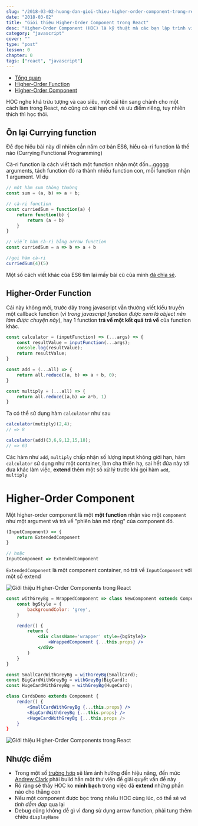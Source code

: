 ```yaml
---
slug: "/2018-03-02-huong-dan-gioi-thieu-higher-order-component-trong-react"
date: "2018-03-02"
title: "Giới thiệu Higher-Order Component trong React"
desc: "Higher-Order Component (HOC) là kỹ thuật mà các bạn lập trình viên Việt Nam rất thích khi nhắc đến React, riêng mình thì không"
category: "javascript"
cover: ""
type: "post"
lesson: 0
chapter: 0
tags: ["react", "javascript"]
---
```


<!-- TOC -->

- [Tổng quan](#tổng-quan)
- [Higher-Order Function](#higher-order-function)
- [Higher-Order Component](#higher-order-component)

<!-- /TOC -->

HOC nghe khá trừu tượng và cao siêu, một cái tên sang chảnh cho một cách làm trong React, nó cũng có cái hạn chế và ưu điểm riêng, tuy nhiên thích thì học thôi.

## Ôn lại Currying function

Để đọc hiểu bài này dĩ nhiên cần nắm cơ bản ES6, hiểu cà-ri function là thế nào (Currying Functional Programming)

Cà-ri function là cách viết tách một function nhận một đốn...ggggg arguments, tách function đó ra thành nhiều function con, mỗi function nhận 1 argument. Ví dụ

```js
// một hàm sum thông thường
const sum = (a, b) => a + b;

// cà-ri function
const curriedSum = function(a) {
    return function(b) {
        return (a + b)
    }
}

// viết hàm cà-ri bằng arrow function
const curriedSum = a => b => a + b

//gọi hàm cà-ri
curriedSum(4)(5)
```

Một số cách viết khác của ES6 tìm lại mấy bài cũ của mình [đã chia sẻ](/2016-11-15-chuong-1-es6-can-ban).

## Higher-Order Function

Cái này không mới, trước đây trong javascript vẫn thường viết kiểu truyền một callback function (*vì trong javascript function được xem là object nên làm được chuyện này*), hay 1 function **trả về một kết quả trả về** của function khác.

```js
const calculator = (inputFunction) => (...args) => {
    const resultValue = inputFunction(...args);
    console.log(resultValue);
    return resultValue;
}

const add = (...all) => {
    return all.reduce((a, b) => a + b, 0);
}

const multiply = (...all) => {
    return all.reduce((a,b) => a*b, 1)
}
```

Ta có thể sử dụng hàm `calculator` như sau

```js
calculator(mutiply)(2,4);
// => 8

calculator(add)(3,6,9,12,15,18);
// => 63
```

Các hàm như `add`, `multiply` chấp nhận số lượng input không giới hạn, hàm `calculator` sử dụng như một container, làm cha thiên hạ, sai hết đứa này tới đưa khác làm việc, **extend** thêm một số xử lý trước khi gọi hàm `add`, `multiply`

# Higher-Order Component

Một higher-order component là một **một function** nhận vào một `component` như một argument và trả về "phiên bản mở rộng" của component đó.

```jsx
(InputComponent) => {
    return ExtendedComponent
}

// hoặc
InputComponent => ExtendedComponent
```

`ExtendedComponent` là một component container, nó trả về `InputComponent` với một số extend

![Giới thiệu Higher-Order Components trong React](https://cms-assets.tutsplus.com/uploads/users/1795/posts/30094/image/Introduction-To-Higher-Order-Components-in-React-Overview.jpg)

```jsx
const withGreyBg = WrappedComponent => class NewComponent extends Component {
    const bgStyle = {
        backgroundColor: 'grey',
    }

    render() {
        return (
            <div className='wrapper' style={bgStyle}>
                <WrappedComponent {...this.props} />
            </div>
        )
    }
}

const SmallCardWithGreyBg = withGreyBg(SmallCard);
const BigCardWithGreyBg = withGreyBg(BigCard);
const HugeCardWithGreyBg = withGreyBg(HugeCard);

class CardsDemo extends Component {
    render() {
        <SmallCardWithGreyBg {...this.props} />
        <BigCardWithGreyBg {...this.props} />
        <HugeCardWithGreyBg {...this.props />
    }
}
```

![Giới thiệu Higher-Order Components trong React](https://cms-assets.tutsplus.com/uploads/users/1795/posts/30094/image/Introduction-To-Higher-Order-Components-in-React-An-Example-HOC.jpg)

## Nhược điểm

- Trong một số [trường hợp](https://stackoverflow.com/questions/41084313/what-are-the-downsides-of-repeating-react-higher-order-components) sẽ làm ảnh hưởng đến hiệu năng, đến mức [Andrew Clark](https://www.youtube.com/watch?v=zD_judE-bXk) phải build hẳn một thư viện để giải quyết vấn đề này
- Rõ ràng sẽ thấy HOC ko **minh bạch** trong việc đã **extend** những phần nào cho thằng con
- Nếu một component được bọc trong nhiều HOC cùng lúc, có thể sẽ *vô tình dẫm đạp* qua lại
- Debug cũng không dễ gì vì đang sử dụng arrow function, phải tung thêm chiêu `displayName`
